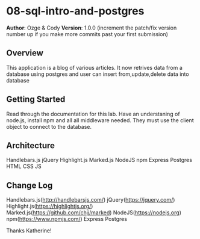 # 08-sql-intro-and-postgres

**Author**: Ozge & Cody
**Version**: 1.0.0 (increment the patch/fix version number up if you make more commits past your first submission)

## Overview
<!-- Provide a high level overview of what this application is and why you are building it, beyond the fact that it's an assignment for a Code Fellows 301 class. (i.e. What's your problem domain?) -->
This application is a blog of various articles. It now retrives data from a database using postgres and user can insert from,update,delete data into database

## Getting Started
<!-- What are the steps that a user must take in order to build this app on their own machine and get it running? -->
Read through the documentation for this lab. Have an understaning of node.js, install npm and all all middleware needed. They must use the client object to connect to the database.  

## Architecture
<!-- Provide a detailed description of the application design. What technologies (languages, libraries, etc) you're using, and any other relevant design information. -->
Handlebars.js
jQuery
Highlight.js
Marked.js
NodeJS
npm
Express
Postgres
HTML
CSS
JS

## Change Log
<!-- Use this are to document the iterative changes made to your application as each feature is successfully implemented. Use time stamps. Here's an examples:

12-15-2017 1:19pm 
## Credits and Collaborations
<!-- Give credit (and a link) to other people or resources that helped you build this application. -->
Handlebars.js(http://handlebarsjs.com/)
jQuery(https://jquery.com/)
Highlight.js(https://highlightjs.org/)
Marked.js(https://github.com/chjj/marked)
NodeJS(https://nodejs.org)
npm(https://www.npmjs.com/)
Express
Postgres

 Thanks Katherine!
